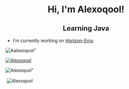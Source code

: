 <h1 align="center">Hi, I'm Alexoqool!</h1>
<h2 align="center">Learning Java</h3>

- I’m currently working on [Horizon-Emu](https://github.com/DragoPayras228/Horizon-Emu)


<p align="left"> <img src="https://komarev.com/ghpvc/?username=Alexoqool&label=Profile%20views&color=0e75b6&style=flat" alt=Aalexoqool" /> </p>

<p align="left"> <a href="https://github.com/ryo-ma/github-profile-trophy"><img src="https://github-profile-trophy.vercel.app/?username=Alexoqool" alt="Alexoqool" /></a> </p>

<p><img align="center" src="https://github-readme-streak-stats.herokuapp.com/?user=Alexoqool&locale=en" alt=Alexoqool" /></p>

<p>&nbsp;<img align="center" src="https://github-readme-stats.vercel.app/api?username=Alexoqool&show_icons=true&locale=en" alt="Alexoqool" /></p>